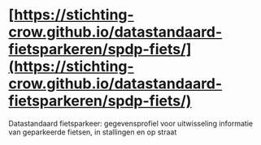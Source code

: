 # [https://stichting-crow.github.io/datastandaard-fietsparkeren/spdp-fiets/](https://stichting-crow.github.io/datastandaard-fietsparkeren/spdp-fiets/)

Datastandaard fietsparkeer: gegevensprofiel voor uitwisseling informatie van geparkeerde fietsen, in stallingen en op straat
